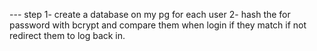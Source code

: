 --- step
1- create a database on my pg for each user
2- hash the for password with bcrypt and compare them when login if they match if not redirect them to log back in.
